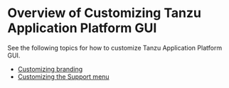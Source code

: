 # Overview of Customizing Tanzu Application Platform GUI

See the following topics for how to customize Tanzu Application Platform GUI.

- [Customizing branding](customize-branding.html)
- [Customizing the Support menu](support-menu.html)

